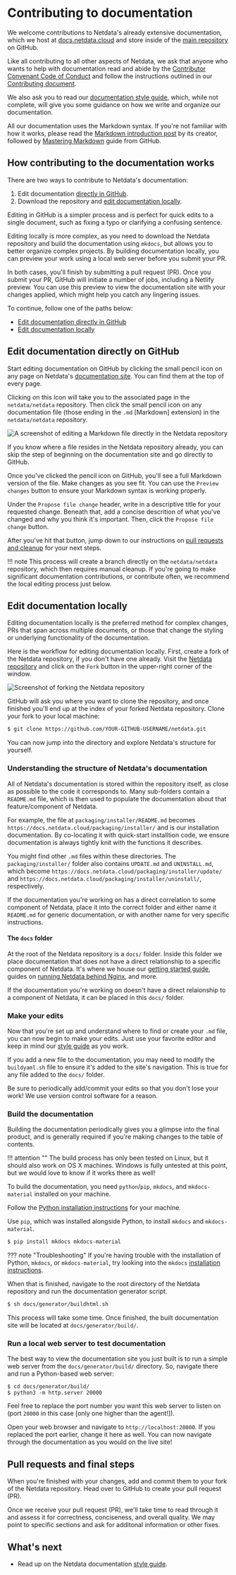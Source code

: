 # Contributing to documentation

We welcome contributions to Netdata's already extensive documentation, which we host at [docs.netdata.cloud](https://docs.netdata.cloud/) and store inside of the [main repository](https://github.com/netdata/netdata) on GitHub.

Like all contributing to all other aspects of Netdata, we ask that anyone who wants to help with documentation read and abide by the [Contributor Convenant Code of Conduct](https://docs.netdata.cloud/code_of_conduct/) and follow the instructions outlined in our [Contributing document](../../CONTRIBUTING.md).

We also ask you to read our [documentation style guide](style-guide.md), which, while not complete, will give you some guidance on how we write and organize our documentation.

All our documentation uses the Markdown syntax. If you're not familiar with how it works, please read the [Markdown introduction post](https://daringfireball.net/projects/markdown/) by its creator, followed by [Mastering Markdown](https://guides.github.com/features/mastering-markdown/) guide from GitHub.


## How contributing to the documentation works

There are two ways to contribute to Netdata's documentation: 

1. Edit documentation [directly in GitHub](#edit-documentation-directly-on-gitHub).
2. Download the repository and [edit documentation locally](#edit-documentation-locally).

Editing in GitHub is a simpler process and is perfect for quick edits to a single document, such as fixing a typo or clarifying a confusing sentence.

Editing locally is more complex, as you need to download the Netdata repository and build the documentation using `mkdocs`, but allows you to better organize complex projects. By building documentation locally, you can preview your work using a local web server before you submit your PR.

In both cases, you'll finish by submitting a pull request (PR). Once you submit your PR, GitHub will initiate a number of jobs, including a Netlify preview. You can use this preview to view the documentation site with your changes applied, which might help you catch any lingering issues.

To continue, follow one of the paths below:

- [Edit documentation directly in GitHub](#edit-documentation-directly-on-github)
- [Edit documentation locally](#edit-documentation-locally)


## Edit documentation directly on GitHub

Start editing documentation on GitHub by clicking the small pencil icon on any page on Netdata's [documentation site](https://docs.netdata.cloud/). You can find them at the top of every page.

Clicking on this icon will take you to the associated page in the `netdata/netdata` repository. Then click the small pencil icon on any documentation file (those ending in the `.md` [Markdown] extension) in the `netdata/netdata` repository.

![A screenshot of editing a Markdown file directly in the Netdata repository](https://user-images.githubusercontent.com/1153921/59637188-10426d00-910a-11e9-99f2-ec564d6fb7d5.png)

If you know where a file resides in the Netdata repository already, you can skip the step of beginning on the documentation site and go directly to GitHub.

Once you've clicked the pencil icon on GitHub, you'll see a full Markdown version of the file. Make changes as you see fit. You can use the `Preview changes` button to ensure your Markdown syntax is working properly.

Under the `Propose file change` header, write in a descriptive title for your requested change. Beneath that, add a concise descrition of what you've changed and why you think it's important. Then, click the `Propose file change` button. 

After you've hit that button, jump down to our instructions on [pull requests and cleanup](#pull-requests-and-final-steps) for your next steps. 

!!! note
    This process will create a branch directly on the `netdata/netdata` repository, which then requires manual cleanup. If you're going to make significant documentation contributions, or contribute often, we recommend the local editing process just below.


## Edit documentation locally

Editing documentation locally is the preferred method for complex changes, PRs that span across multiple documents, or those that change the styling or underlying functionality of the documentation.

Here is the workflow for editing documentation locally. First, create a fork of the Netdata repository, if you don't have one already. Visit the [Netdata repository](https://github.com/netdata/netdata) and click on the `Fork` button in the upper-right corner of the window.

![Screenshot of forking the Netdata repository](https://user-images.githubusercontent.com/1153921/59873572-25f5a380-9351-11e9-92a4-a681fe4a2ed9.png)

GitHub will ask you where you want to clone the repository, and once finished you'll end up at the index of your forked Netdata repository. Clone your fork to your local machine:

```bash
$ git clone https://github.com/YOUR-GITHUB-USERNAME/netdata.git
```

You can now jump into the directory and explore Netdata's structure for yourself.


### Understanding the structure of Netdata's documentation

All of Netdata's documentation is stored within the repository itself, as close as possible to the code it corresponds to. Many sub-folders contain a `README.md` file, which is then used to populate the documentation about that feature/component of Netdata.

For example, the file at `packaging/installer/README.md` becomes `https://docs.netdata.cloud/packaging/installer/` and is our installation documentation. By co-locating it with quick-start installtion code, we ensure documentation is always tightly knit with the functions it describes.

You might find other `.md` files within these directories. The `packaging/installer/` folder also contains `UPDATE.md` and `UNINSTALL.md`, which become `https://docs.netdata.cloud/packaging/installer/update/` and `https://docs.netdata.cloud/packaging/installer/uninstall/`, respectively.

If the documentation you're working on has a direct correlation to some component of Netdata, place it into the correct folder and either name it `README.md` for generic documentation, or with another name for very specific instructions.

#### The `docs` folder

At the root of the Netdata repository is a `docs/` folder. Inside this folder we place documentation that does not have a direct relationship to a specific component of Netdata. It's where we house our [getting started guide](../GettingStarted.md), guides on [running Netdata behind Nginx](../Running-behind-nginx.md), and more.

If the documentation you're working on doesn't have a direct relaionship to a component of Netdata, it can be placed in this `docs/` folder.


### Make your edits

Now that you're set up and understand where to find or create your `.md` file, you can now begin to make your edits. Just use your favorite editor and keep in mind our [style guide](style-guide.md) as you work.

If you add a new file to the documentation, you may need to modify the `buildyaml.sh` file to ensure it's added to the site's navigation. This is true for any file added to the `docs/` folder.

Be sure to periodically add/commit your edits so that you don't lose your work! We use version control software for a reason.


### Build the documentation

Building the documentation periodically gives you a glimpse into the final product, and is generally required if you're making changes to the table of contents.

!!! attention ""
    The build process has only been tested on Linux, but it should also work on OS X machines. Windows is fully untested at this point, but we would love to know if it works there as well!

To build the documentation, you need `python`/`pip`, `mkdocs`, and `mkdocs-material` installed on your machine.

Follow the [Python installation instructions](https://www.python.org/downloads/) for your machine.

Use `pip`, which was installed alongside Python, to install `mkdocs` and `mkdocs-material`.

``` bash
$ pip install mkdocs mkdocs-material
```

??? note "Troubleshooting"
    If you're having trouble with the installation of Python, `mkdocs`, or `mkdocs-material`, try looking into the `mkdocs` [installation instructions](https://squidfunk.github.io/mkdocs-material/getting-started/#installation).

When that is finished, navigate to the root directory of the Netdata repository and run the documentation generator script.

``` bash
$ sh docs/generator/buildhtml.sh
```

This process will take some time. Once finished, the built documentation site will be located at `docs/generator/build/`.


### Run a local web server to test documentation

The best way to view the documentation site you just built is to run a simple web server from the `docs/generator/build/` directory. So, navigate there and run a Python-based web server:

```
$ cd docs/generator/build/
$ python3 -m http.server 20000
```

Feel free to replace the port number you want this web server to listen on (port `20000` in this case [only one higher than the agent!]).

Open your web browser and navigate to `http://localhost:20000`. If you replaced the port earlier, change it here as well. You can now navigate through the documentation as you would on the live site!


## Pull requests and final steps

When you're finished with your changes, add and commit them to your fork of the Netdata repository. Head over to GitHub to create your pull request (PR).

Once we receive your pull request (PR), we'll take time to read through it and assess it for correctness, conciseness, and overall quality. We may point to specific sections and ask for additonal information or other fixes.


## What's next

- Read up on the Netdata documentation [style guide](style-guide.md).